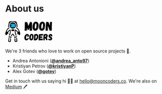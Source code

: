 # About us

<img src="/moon_medium_logo.png" width=30% />

We're 3 friends who love to work on open source projects 💙.

* Andrea Antonioni ([**@andrea_anto97**](https://twitter.com/andrea_anto97))
* Kristiyan Petrov ([**@kristiyanP**](https://github.com/kristiyanP))
* Alex Gotev ([**@gotev**](https://github.com/gotev))

Get in touch with us saying hi 👋🏻 at [hello@mooncoders.co](mailto:hello@mooncoders.co). We're also on [Medium](https://medium.com/mooncoders) 🖊

